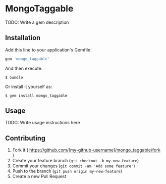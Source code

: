 # MongoTaggable

TODO: Write a gem description

## Installation

Add this line to your application's Gemfile:

```ruby
gem 'mongo_taggable'
```

And then execute:

    $ bundle

Or install it yourself as:

    $ gem install mongo_taggable

## Usage

TODO: Write usage instructions here

## Contributing

1. Fork it ( https://github.com/[my-github-username]/mongo_taggable/fork )
2. Create your feature branch (`git checkout -b my-new-feature`)
3. Commit your changes (`git commit -am 'Add some feature'`)
4. Push to the branch (`git push origin my-new-feature`)
5. Create a new Pull Request
